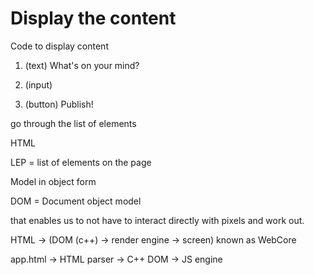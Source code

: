 # Display the content

Code to display content

1. (text) What's on your mind?

2. (input)

3. (button) Publish!

go through the list of elements

HTML

LEP = list of elements on the page

Model in object form

DOM = Document object model

that enables us to not have to interact directly with pixels and work out.

HTML -> (DOM (c++) -> render engine -> screen) known as WebCore

app.html
-> HTML parser
-> C++ DOM
-> JS engine
